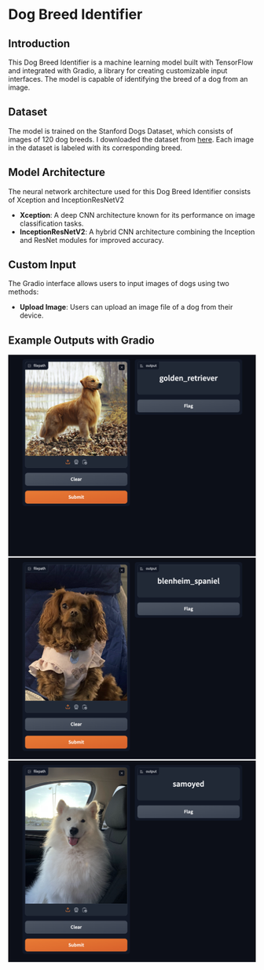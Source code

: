 # Dog Breed Identifier

## Introduction
This Dog Breed Identifier is a machine learning model built with TensorFlow and integrated with Gradio, a library for creating customizable input interfaces. The model is capable of identifying the breed of a dog from an image.

## Dataset
The model is trained on the Stanford Dogs Dataset, which consists of images of 120 dog breeds. I downloaded the dataset from [here](https://www.kaggle.com/competitions/dog-breed-identification/data). Each image in the dataset is labeled with its corresponding breed.

## Model Architecture
The neural network architecture used for this Dog Breed Identifier consists of Xception and InceptionResNetV2
- **Xception**: A deep CNN architecture known for its performance on image classification tasks.
- **InceptionResNetV2**: A hybrid CNN architecture combining the Inception and ResNet modules for improved accuracy.

## Custom Input
The Gradio interface allows users to input images of dogs using two methods:
- **Upload Image**: Users can upload an image file of a dog from their device.

## Example Outputs with Gradio
![Golden Retriever](https://github.com/ThisIsNotJustin/DogBreed_Identifier/blob/main/examples/goldenretriever.png)
![King Charles Spaniel](https://github.com/ThisIsNotJustin/DogBreed_Identifier/blob/main/examples/kingcharlesspaniel.png)
![Samoyed](https://github.com/ThisIsNotJustin/DogBreed_Identifier/blob/main/examples/samoyed.png)
